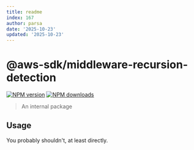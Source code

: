 ```yaml
---
title: readme
index: 167
author: parsa
date: '2025-10-23'
updated: '2025-10-23'
---
```

# @aws-sdk/middleware-recursion-detection

[![NPM version](https://img.shields.io/npm/v/@aws-sdk/middleware-recursion-detection/latest.svg)](https://www.npmjs.com/package/@aws-sdk/middleware-recursion-detection)
[![NPM downloads](https://img.shields.io/npm/dm/@aws-sdk/middleware-recursion-detection.svg)](https://www.npmjs.com/package/@aws-sdk/middleware-recursion-detection)

> An internal package

## Usage

You probably shouldn't, at least directly.
